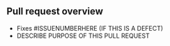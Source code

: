 Pull request overview
---------------------
 - Fixes #ISSUENUMBERHERE (IF THIS IS A DEFECT)
 - DESCRIBE PURPOSE OF THIS PULL REQUEST
